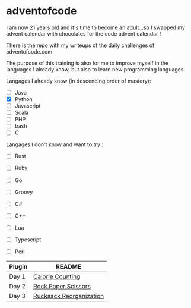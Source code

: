 # adventofcode

I am now 21 years old and it's time to become an adult...so I swapped my advent calendar with chocolates for the code advent calendar !

There is the repo with my writeups of the daily challenges of adventofcode.com 

The purpose of this training is also for me to improve myself in the languages I already know, but also to learn new programming languages.

Langages I already know (in descending order of mastery):
- [ ] Java
- [X] Python
- [ ] Javascript
- [ ] Scala
- [ ] PHP
- [ ] bash
- [ ] C

Langages I don't know and want to try :
- [ ] Rust
- [ ] Ruby
- [ ] Go
- [ ] Groovy
- [ ] C#
- [ ] C++
- [ ] Lua
- [ ] Typescript
- [ ] Perl


| Plugin | README                          |
|--------|---------------------------------|
| Day 1  | [Calorie Counting](./01) |
| Day 2  | [Rock Paper Scissors](./02) |
| Day 3  | [Rucksack Reorganization](./03) |